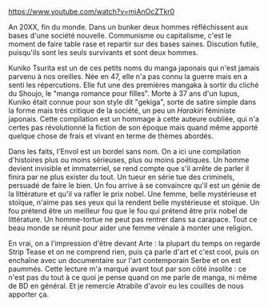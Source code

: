 https://www.youtube.com/watch?v=miAnOcZTkr0

An 20XX, fin du monde. Dans un bunker deux hommes réfléchissent aux bases d'une société nouvelle. Communisme ou capitalisme, c'est le moment de faire table rase et repartir sur des bases saines. Discution futile, puisqu'ils sont les seuls survivants et sont deux hommes.

Kuniko Tsurita est un de ces petits noms du manga japonais qui n'est jamais parvenu à nos oreilles. Née en 47, elle n'a pas connu la guerre mais en a senti les répercutions. Elle fut une des premières mangaka à sortir du cliché du Shoujo, le "manga romance pour filles". Morte à 37 ans d'un lupus, Kuniko était connue pour son style dit "gekiga", sorte de satire simple dans la forme mais très critique de la société, un peu un *Harakiri* féministe japonais.
Cette compilation est un hommage à cette auteure oubliée, qui n'a certes pas révolutionné la fiction de son époque mais quand même apporté quelque chose de frais et vivant en terme de thèmes abordés. 

Dans les faits, l'Envol est un bordel sans nom. On a ici une compilation d'histoires plus ou moins sérieuses, plus ou moins poétiques. Un homme devient invisible et immaterriel, se rend compte que s'il arrête de parler il finira par ne plus exister du tout.
Un tueur en série tue des criminels, persuadé de faire le bien. Un fou arrive à se convaincre qu'il est un génie de la littérature et qu'il va rafler le prix nobel. Une femme, belle mystérieuse et stoïque, n'aime pas ses yeux qui la rendent belle mystérieuse et stoïque. Un fou prétend être un meilleur fou que le fou qui prétend être prix nobel de littérature. Un homme-tortue ne peut pas rentrer dans sa carapace. Tout ce beau monde se réunit pour aider une femme vénale à monter une religion.

En vrai, on a l'impression d'être devant Arte : la plupart du temps on regarde Strip Tease et on ne comprend rien, puis ça parle d'art et c'est cool, puis on enchaîne avec un documentaire sur l'art contemporain Serbe et on est paummés. Cette lecture m'a marqué avant tout par son côté insolite : ce n'est pas du tout à ce quoi je pense quand on me parle de manga, ni même de BD en général. Et je remercie Atrabile d'avoir eu les couilles de nous apporter ça.
